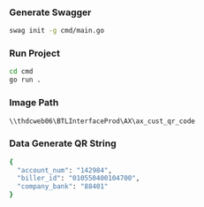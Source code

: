 ### Generate Swagger
```bash
swag init -g cmd/main.go
```

### Run Project
```bash
cd cmd
go run .
```

### Image Path
```bash
\\thdcweb06\BTLInterfaceProd\AX\ax_cust_qr_code
```

### Data Generate QR String
```bash
{
  "account_num": "142984",
  "biller_id": "010550400104700",
  "company_bank": "88401"
}
```